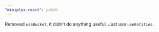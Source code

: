 ```yaml
---
"miniplex-react": patch
---
```


Removed `useBucket`, it didn't do anything useful. Just use `useEntities`.
